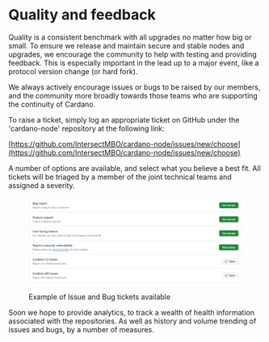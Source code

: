 # Quality and feedback

Quality is a consistent benchmark with all upgrades no matter how big or small. To ensure we release and maintain secure and stable nodes and upgrades, we encourage the community to help with testing and providing feedback. This is especially important in the lead up to a major event, like a protocol version change (or hard fork).

We always actively encourage issues or bugs to be raised by our members, and the community more broadly towards those teams who are supporting the continuity of Cardano.&#x20;

To raise a ticket, simply log an appropriate ticket on GitHub under the 'cardano-node' repository at the following link:

[https://github.com/IntersectMBO/cardano-node/issues/new/choose](https://github.com/IntersectMBO/cardano-node/issues/new/choose)

A number of options are available, and select what you believe a best fit. All tickets will be triaged by a member of the joint technical teams and assigned a severity.

<figure><img src="../../../.gitbook/assets/image (14).png" alt=""><figcaption><p>Example of Issue and Bug tickets available</p></figcaption></figure>

Soon we hope to provide analytics, to track a wealth of health information associated with the repositories. As well as history and volume trending of issues and bugs, by a number of measures.
